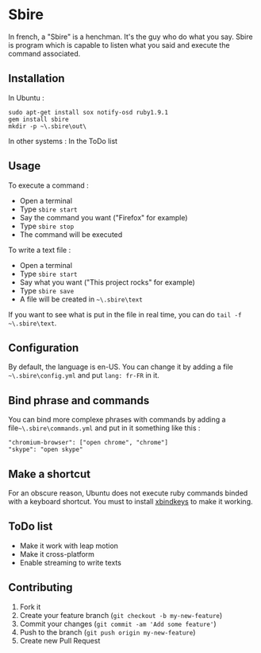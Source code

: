 # Sbire

In french, a "Sbire" is a henchman. It's the guy who do what you say. Sbire is program which is capable to listen what you said and execute the command associated.

## Installation

In Ubuntu :

    sudo apt-get install sox notify-osd ruby1.9.1
    gem install sbire
    mkdir -p ~\.sbire\out\

In other systems : In the ToDo list

## Usage

To execute a command :

  - Open a terminal
  - Type `sbire start`
  - Say the command you want ("Firefox" for example)
  - Type `sbire stop`
  - The command will be executed

To write a text file :

  - Open a terminal
  - Type `sbire start`
  - Say what you want ("This project rocks" for example)
  - Type `sbire save`
  - A file will be created in `~\.sbire\text`

If you want to see what is put in the file in real time, you can do `tail -f ~\.sbire\text`.

## Configuration

By default, the language is en-US. You can change it by adding a file `~\.sbire\config.yml` and put `lang: fr-FR` in it.

## Bind phrase and commands

You can bind more complexe phrases with commands by adding a file`~\.sbire\commands.yml` and put in it something like this :

    "chromium-browser": ["open chrome", "chrome"]
    "skype": "open skype"

## Make a shortcut

For an obscure reason, Ubuntu does not execute ruby commands binded with a keyboard shortcut. You must to install [xbindkeys](http://doc.ubuntu-fr.org/xbindkeys) to make it working.

## ToDo list

  - Make it work with leap motion
  - Make it cross-platform
  - Enable streaming to write texts

## Contributing

1. Fork it
2. Create your feature branch (`git checkout -b my-new-feature`)
3. Commit your changes (`git commit -am 'Add some feature'`)
4. Push to the branch (`git push origin my-new-feature`)
5. Create new Pull Request

